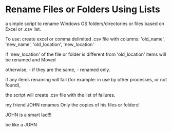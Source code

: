 # Rename Files or Folders Using Lists

a simple script to rename Windows OS folders/directories or files based on Excel or .csv list.

To use:
create excel or comma delimited .csv file with columns: 'old_name', 'new_name', 'old_location', 'new_location'

if 'new_location' of the file or folder is different from 'old_location' items will be renamed and Moved

otherwise, - if they are the same, - renamed only.

if any items renaming will fail (for example: in use by other processes, or not found),

the script will create .csv file with the list of failures.


my friend JOHN renames Only the copies of his files or folders!

JOHN is a smart lad!!!

be like a JOHN
